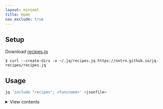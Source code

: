 ```yaml
---
layout: minimal
title: Home
nav_exclude: true
---
```


## Setup

Download [recipes.jq](https://nntrn.github.io/jq-recipes/recipes.jq)

```console
$ curl --create-dirs -o ~/.jq/recipes.jq https://nntrn.github.io/jq-recipes/recipes.jq
```

## Usage

```sh
jq 'include "recipes"; <funcname>' <jsonfile>
```

<details><summary>View contents</summary>
<pre>{% include_relative recipes.jq %}</pre>
</details>
